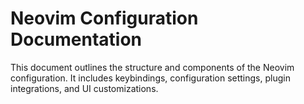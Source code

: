 # Neovim Configuration Documentation
This document outlines the structure and components of the Neovim configuration. It includes keybindings, configuration settings, plugin integrations, and UI customizations.
